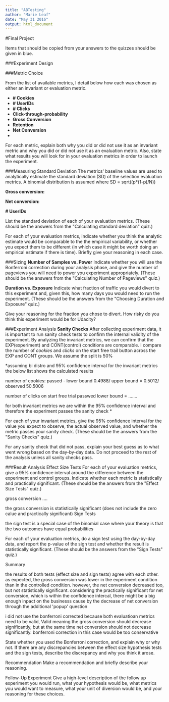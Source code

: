 ```yaml
---
title: "ABTesting"
author: "Marie Leaf"
date: "May 31 2016"
output: html_document
---
```


#Final Project 

Items that should be copied from your answers to the quizzes should be given in blue.

###Experiment Design

###Metric Choice

From the list of available metrics, I detail below how each was chosen as either an invariant or evaluation metric.

* **# Cookies**
* **# UserIDs**
* **# Clicks**
* **Click-through-probability**
* **Gross Conversion**
* **Retention**
* **Net Conversion**
* 

For each metric, explain both why you did or did not use it as an invariant metric and why you did or did not use it as an evaluation metric. Also, state what results you will look for in your evaluation metrics in order to launch the experiment.

###Measuring Standard Deviation
The metrics' baseline values are used to analytically estimate the standard deviation (SD) of the selection evaluation metrics. A binomial distribution is assumed where SD = sqrt((p*(1-p)/N))

**Gross conversion:**

**Net conversion:**

**# UserIDs**


List the standard deviation of each of your evaluation metrics. (These should be the answers from the "Calculating standard deviation" quiz.)

For each of your evaluation metrics, indicate whether you think the analytic estimate would be comparable to the the empirical variability, or whether you expect them to be different (in which case it might be worth doing an empirical estimate if there is time). Briefly give your reasoning in each case.

###Sizing
**Number of Samples vs. Power**
Indicate whether you will use the Bonferroni correction during your analysis phase, and give the number of pageviews you will need to power you experiment appropriately. (These should be the answers from the "Calculating Number of Pageviews" quiz.)

**Duration vs. Exposure**
Indicate what fraction of traffic you would divert to this experiment and, given this, how many days you would need to run the experiment. (These should be the answers from the "Choosing Duration and Exposure" quiz.)

Give your reasoning for the fraction you chose to divert. How risky do you think this experiment would be for Udacity?

###Experiment Analysis
**Sanity Checks**
After collecting experiment data, it is important to run sanity check tests to confirm the internal validity of the experiment. By analyzing the invariant metrics, we can confirm that the EXP(experiment) and CONT(control) conditions are comparable.
I compare the number of *cookies* and *clicks* on the start free trail button across the EXP and CONT groups. We assume the split is 50%

*assuming bi distro and 95% confidence interval for the invariant metrics the below list shows the calculated results

number of cookies: passed - lower bound 0.4988/ upper bound = 0.5012/ observed 50.5006

number of clicks on start free trial passwed lower bound = .......

for both invariant metrics we are within the 95% confidence interval and therefore the experiment passes the sanity check
*

For each of your invariant metrics, give the 95% confidence interval for the value you expect to observe, the actual observed value, and whether the metric passes your sanity check. (These should be the answers from the "Sanity Checks" quiz.)

For any sanity check that did not pass, explain your best guess as to what went wrong based on the day-by-day data. Do not proceed to the rest of the analysis unless all sanity checks pass.

###Result Analysis
Effect Size Tests
For each of your evaluation metrics, give a 95% confidence interval around the difference between the experiment and control groups. Indicate whether each metric is statistically and practically significant. (These should be the answers from the "Effect Size Tests" quiz.)

gross conversion
....

the gross conversion is statistically significant (does not include the zero calue and practically significant)
Sign Tests

the sign test is a special case of the binomial case where your theory is that the two outcomes have equal probabilities

For each of your evaluation metrics, do a sign test using the day-by-day data, and report the p-value of the sign test and whether the result is statistically significant. (These should be the answers from the "Sign Tests" quiz.)

Summary

the results of both tests (effect size and sign tests) agree with each other. as expected, the gross conversion was lower in the experiment condition than in the controlled condition. however, the net conversion decreased too, but not statistically significant.
considering the practically significant for net conversion, which is within the confidence intercal, there might be a big enough inpact on the businesss cause by the decrease of net conversion through the additional 'popup' question

i did not use the bonferroni corrected because both evaluatioan metrics need to be valid, 
Valid meaning the gross conversion should decrease significantly, but at the same time net conversion should not decrease significantly.
bonferroni correction in this case would be too conservative


State whether you used the Bonferroni correction, and explain why or why not. If there are any discrepancies between the effect size hypothesis tests and the sign tests, describe the discrepancy and why you think it arose.

Recommendation
Make a recommendation and briefly describe your reasoning.

Follow-Up Experiment
Give a high-level description of the follow up experiment you would run, what your hypothesis would be, what metrics you would want to measure, what your unit of diversion would be, and your reasoning for these choices.